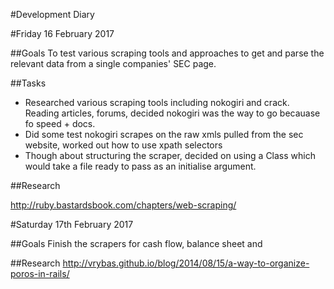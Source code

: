 #Development Diary

#Friday 16 February 2017

##Goals
To test various scraping tools and approaches to get and parse the relevant data from a single companies' SEC page. 

##Tasks
<ul>
<li>Researched various scraping tools including nokogiri and crack. Reading articles, forums, decided nokogiri was the way to go becauase fo speed + docs.</li>
<li>Did some test nokogiri scrapes on the raw xmls pulled from the sec website, worked out how to use xpath selectors </li>
<li>Though about structuring the scraper, decided on using a Class which would take a file ready to pass as an initialise argument.</li>
</ul>


##Research

http://ruby.bastardsbook.com/chapters/web-scraping/

#Saturday 17th February 2017

##Goals
Finish the scrapers for cash flow, balance sheet and

##Research
http://vrybas.github.io/blog/2014/08/15/a-way-to-organize-poros-in-rails/